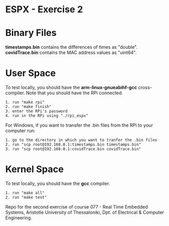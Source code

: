 # ESPX - Exercise 2

# Binary Files

**timestamps.bin** contains the differences of times as "double".
**covidTrace.bin** contains the MAC address values as "uint64".

# User Space

To test locally, you should have the **arm-linux-gnueabihf-gcc** cross-compiler.
Note that you should have the RPi connected.

```
1. run "make rpi"
2. run "make finish"
3. enter the RPi's password
4. run in the RPi using "./rpi_espx"
```

For Windows, if you want to transfer the .bin files from the RPi to your
computer run:

```
1. go to the directory in which you want to tranfer the .bin files
2. run "scp root@192.168.0.1:timestamps.bin timestamps.bin"
3. run "scp root@192.168.0.1:covidTrace.bin covidTrace.bin"
```

# Kernel Space 

To test locally, you should have the **gcc** compiler.

```
1. run "make all"
2. run "make test"
```



Repo for the second exercise of course 077 - Real Time Embedded Systems, Aristotle University of Thessaloniki, Dpt. of Electrical & Computer Engineering.

